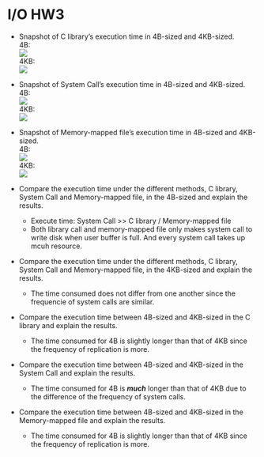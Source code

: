 # I/O HW3

* Snapshot of C library’s execution time in 4B-sized and  4KB-sized.  
4B:  
![](https://i.imgur.com/Jp4U01o.png)  
4KB:  
![](https://i.imgur.com/x8JSH7V.png)  

* Snapshot of System Call’s execution time in 4B-sized and 4KB-sized.  
4B:  
![](https://i.imgur.com/hElTUjt.png)  
4KB:  
![](https://i.imgur.com/B8JJOGw.png)  

* Snapshot of Memory-mapped file’s execution time in 4B-sized and 4KB-sized.  
4B:  
![](https://i.imgur.com/TxBesUG.png)  
4KB:  
![](https://i.imgur.com/K17jnkM.png)  

* Compare the execution time under the different methods, C library, System Call and Memory-mapped file, in the  4B-sized and explain the results.  
    * Execute time: System Call >> C library / Memory-mapped file  
    * Both library call and memory-mapped file only makes system call to write disk when user buffer is full. And every system call takes up mcuh resource.  


* Compare the execution time under the different methods, C library, System Call and Memory-mapped file, in the 4KB-sized and explain the results.  
    * The time consumed does not differ from one another since the frequencie of system calls are similar.  

* Compare the execution time between 4B-sized and   4KB-sized in the C library and explain the results.  
    * The time consumed for 4B is slightly longer than that of 4KB since the frequency of replication is more.  


* Compare the execution time between 4B-sized and   4KB-sized in the System Call and explain the results.  
    * The time consumed for 4B is ***much*** longer than that of 4KB due to the difference of the frequency of system calls.  


* Compare the execution time between 4B-sized and   4KB-sized in the Memory-mapped file and explain the results.  
    * The time consumed for 4B is slightly longer than that of 4KB since the frequency of replication is more.  




